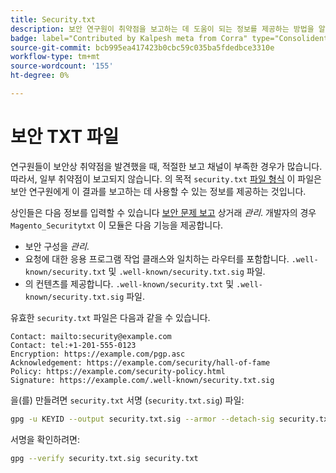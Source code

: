 ```yaml
---
title: Security.txt
description: 보안 연구원이 취약점을 보고하는 데 도움이 되는 정보를 제공하는 방법을 알아봅니다.
badge: label="Contributed by Kalpesh meta from Corra" type="Consolident" url="https://solutionpartners.adobe.com/s/directory/detail/corra" tooltip="Kalpesh Meta"
source-git-commit: bcb995ea417423b0cbc59c035ba5fdedbce3310e
workflow-type: tm+mt
source-wordcount: '155'
ht-degree: 0%

---
```



# 보안 TXT 파일

연구원들이 보안상 취약점을 발견했을 때, 적절한 보고 채널이 부족한 경우가 많습니다. 따라서, 일부 취약점이 보고되지 않습니다. 의 목적 `security.txt` [파일 형식](https://datatracker.ietf.org/doc/html/draft-foudil-securitytxt-09) 이 파일은 보안 연구원에게 이 결과를 보고하는 데 사용할 수 있는 정보를 제공하는 것입니다.

상인들은 다음 정보를 입력할 수 있습니다 [보안 문제 보고](https://docs.magento.com/user-guide/stores/security-issue-reporting.html) 상거래 _관리_. 개발자의 경우 `Magento_Securitytxt` 이 모듈은 다음 기능을 제공합니다.

- 보안 구성을 _관리_.
- 요청에 대한 응용 프로그램 작업 클래스와 일치하는 라우터를 포함합니다. `.well-known/security.txt` 및 `.well-known/security.txt.sig` 파일.
- 의 컨텐츠를 제공합니다. `.well-known/security.txt` 및 `.well-known/security.txt.sig` 파일.

유효한 `security.txt` 파일은 다음과 같을 수 있습니다.

```text
Contact: mailto:security@example.com
Contact: tel:+1-201-555-0123
Encryption: https://example.com/pgp.asc
Acknowledgement: https://example.com/security/hall-of-fame
Policy: https://example.com/security-policy.html
Signature: https://example.com/.well-known/security.txt.sig
```

을(를) 만들려면 `security.txt` 서명 (`security.txt.sig`) 파일:

```bash
gpg -u KEYID --output security.txt.sig --armor --detach-sig security.txt
```

서명을 확인하려면:

```bash
gpg --verify security.txt.sig security.txt
```

